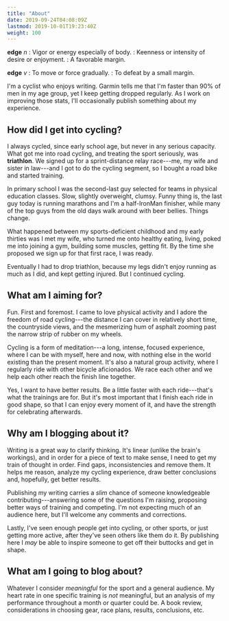 ```yaml
---
title: "About"
date: 2019-09-24T04:08:09Z
lastmod: 2019-10-01T19:23:40Z
weight: 100
---
```


__edge__ _n_
: Vigor or energy especially of body.
: Keenness or intensity of desire or enjoyment.
: A favorable margin.

__edge__ _v_
: To move or force gradually.
: To defeat by a small margin.

I'm a cyclist who enjoys writing. Garmin tells me that I'm faster than 90% of men in my age group, yet I keep getting dropped regularly. As I work on improving those stats, I'll occasionally publish something about my experience.

## How did I get into cycling?

I always cycled, since early school age, but never in any serious capacity. What got me into road cycling, and treating the sport seriously, was **triathlon**. We signed up for a sprint-distance relay race---me, my wife and sister in law---and I got to do the cycling segment, so I bought a road bike and started training.

In primary school I was the second-last guy selected for teams in physical education classes. Slow, slightly overweight, clumsy. Funny thing is, the last guy today is running marathons and I'm a half-IronMan finisher, while many of the top guys from the old days walk around with beer bellies. Things change.

What happened between my sports-deficient childhood and my early thirties was I met my wife, who turned me onto healthy eating, living, poked me into joining a gym, building some muscles, getting fit. By the time she proposed we sign up for that first race, I was ready.

Eventually I had to drop triathlon, because my legs didn't enjoy running as much as I did, and kept getting injured. But I continued cycling.

## What am I aiming for?

Fun. First and foremost. I came to love physical activity and I adore the freedom of road cycling---the distance I can cover in relatively short time, the countryside views, and the mesmerizing hum of asphalt zooming past the narrow strip of rubber on my wheels.

Cycling is a form of meditation---a long, intense, focused experience, where I can be with myself, here and now, with nothing else in the world existing than the present moment. It's also a natural group activity, where I regularly ride with other bicycle aficionados. We race each other and we help each other reach the finish line together.

Yes, I want to have better results. Be a little faster with each ride---that's what the trainings are for. But it's most important that I finish each ride in good shape, so that I can enjoy every moment of it, and have the strength for celebrating afterwards.

## Why am I blogging about it?

Writing is a great way to clarify thinking. It's linear (unlike the brain's workings), and in order for a piece of text to make sense, I need to get my train of thought in order. Find gaps, inconsistencies and remove them. It helps me reason, analyze my cycling experience, draw better conclusions and, hopefully, get better results.

Publishing my writing carries a _slim_ chance of someone knowledgeable contributing---answering some of the questions I'm raising, proposing better ways of training and competing. I'm not expecting much of an audience here, but I'll welcome any comments and corrections.

Lastly, I've seen enough people get into cycling, or other sports, or just getting more active, after they've seen others like them do it. By publishing here I _may_ be able to inspire someone to get off their buttocks and get in shape.

## What am I going to blog about?

Whatever I consider _meaningful_ for the sport and a general audience. My heart rate in one specific training is _not_ meaningful, but an analysis of my performance throughout a month or quarter could be. A book review, considerations in choosing gear, race plans, results, conclusions, etc.

